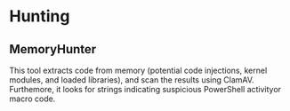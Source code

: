 # Hunting

## MemoryHunter
This tool extracts code from memory (potential code injections, kernel modules, and loaded libraries), and scan the results using ClamAV.
Furthemore, it looks for strings indicating suspicious PowerShell activityor macro code.
